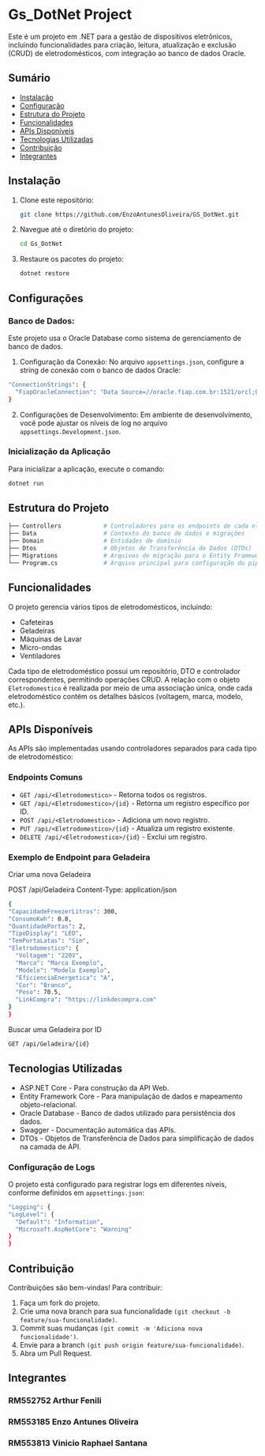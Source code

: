 # Gs_DotNet Project

Este é um projeto em .NET para a gestão de dispositivos eletrônicos, incluindo funcionalidades para criação, leitura, atualização e exclusão (CRUD) de eletrodomésticos, com integração ao banco de dados Oracle.

## Sumário

- [Instalação](#instalação)
- [Configuração](#configuração)
- [Estrutura do Projeto](#estrutura-do-projeto)
- [Funcionalidades](#funcionalidades)
- [APIs Disponíveis](#apis-disponíveis)
- [Tecnologias Utilizadas](#tecnologias-utilizadas)
- [Contribuição](#contribuição)
- [Integrantes](#integrantes)

## Instalação

1. Clone este repositório:
   ```bash
   git clone https://github.com/EnzoAntunesOliveira/GS_DotNet.git
2. Navegue até o diretório do projeto:
    ```bash
   cd Gs_DotNet
4. Restaure os pacotes do projeto:
     ```bash
   dotnet restore

## Configurações

### Banco de Dados:

Este projeto usa o Oracle Database como sistema de gerenciamento de banco de dados.

1. Configuração da Conexão: No arquivo `appsettings.json`, configure a string de conexão com o banco de dados Oracle:
```bash
"ConnectionStrings": {
  "FiapOracleConnection": "Data Source=//oracle.fiap.com.br:1521/orcl;User Id=<SeuUserId>;Password=<SuaSenha>;"
}
 ```
2. Configurações de Desenvolvimento: Em ambiente de desenvolvimento, você pode ajustar os níveis de log no arquivo `appsettings.Development.json`.

### Inicialização da Aplicação
Para inicializar a aplicação, execute o comando:
 ```bash
dotnet run
 ```
## Estrutura do Projeto
```bash
├── Controllers            # Controladores para os endpoints de cada eletrodoméstico
├── Data                   # Contexto do banco de dados e migrações
├── Domain                 # Entidades de domínio
├── Dtos                   # Objetos de Transferência de Dados (DTOs)
├── Migrations             # Arquivos de migração para o Entity Framework
└── Program.cs             # Arquivo principal para configuração do pipeline da aplicação
```
## Funcionalidades

O projeto gerencia vários tipos de eletrodomésticos, incluindo:
- Cafeteiras
- Geladeiras
- Máquinas de Lavar
- Micro-ondas
- Ventiladores

Cada tipo de eletrodoméstico possui um repositório, DTO e controlador correspondentes, permitindo operações CRUD. A relação com o objeto `Eletrodomestico` é realizada por meio de uma associação única, onde cada eletrodoméstico contém os detalhes básicos (voltagem, marca, modelo, etc.).

## APIs Disponíveis
As APIs são implementadas usando controladores separados para cada tipo de eletrodoméstico:

### Endpoints Comuns
- `GET /api/<Eletrodomestico>` - Retorna todos os registros.
- `GET /api/<Eletrodomestico>/{id}` - Retorna um registro específico por ID.
- `POST /api/<Eletrodomestico>` - Adiciona um novo registro.
- `PUT /api/<Eletrodomestico>/{id}` - Atualiza um registro existente.
- `DELETE /api/<Eletrodomestico>/{id}` - Exclui um registro.

### Exemplo de Endpoint para Geladeira
Criar uma nova Geladeira

POST /api/Geladeira
Content-Type: application/json
  ```bash
{
  "CapacidadeFreezerLitros": 300,
  "ConsumoKwh": 0.8,
  "QuantidadePortas": 2,
  "TipoDisplay": "LED",
  "TemPortaLatas": "Sim",
  "Eletrodomestico": {
    "Voltagem": "220V",
    "Marca": "Marca Exemplo",
    "Modelo": "Modelo Exemplo",
    "EficienciaEnergetica": "A",
    "Cor": "Branco",
    "Peso": 70.5,
    "LinkCompra": "https://linkdecompra.com"
  }
}
```
Buscar uma Geladeira por ID
  ```bash
GET /api/Geladeira/{id}
 ```
## Tecnologias Utilizadas
- ASP.NET Core - Para construção da API Web.
- Entity Framework Core - Para manipulação de dados e mapeamento objeto-relacional.
- Oracle Database - Banco de dados utilizado para persistência dos dados.
- Swagger - Documentação automática das APIs.
- DTOs - Objetos de Transferência de Dados para simplificação de dados na camada de API.

### Configuração de Logs
O projeto está configurado para registrar logs em diferentes níveis, conforme definidos em `appsettings.json`:
  ```bash
"Logging": {
  "LogLevel": {
    "Default": "Information",
    "Microsoft.AspNetCore": "Warning"
  }
}
 ```
## Contribuição

Contribuições são bem-vindas! Para contribuir:

1. Faça um fork do projeto.
2. Crie uma nova branch para sua funcionalidade `(git checkout -b feature/sua-funcionalidade)`.
3. Commit suas mudanças `(git commit -m 'Adiciona nova funcionalidade')`.
4. Envie para a branch `(git push origin feature/sua-funcionalidade)`.
5. Abra um Pull Request.

## Integrantes
### RM552752 Arthur Fenili
### RM553185 Enzo Antunes Oliveira
### RM553813 Vinicio Raphael Santana




